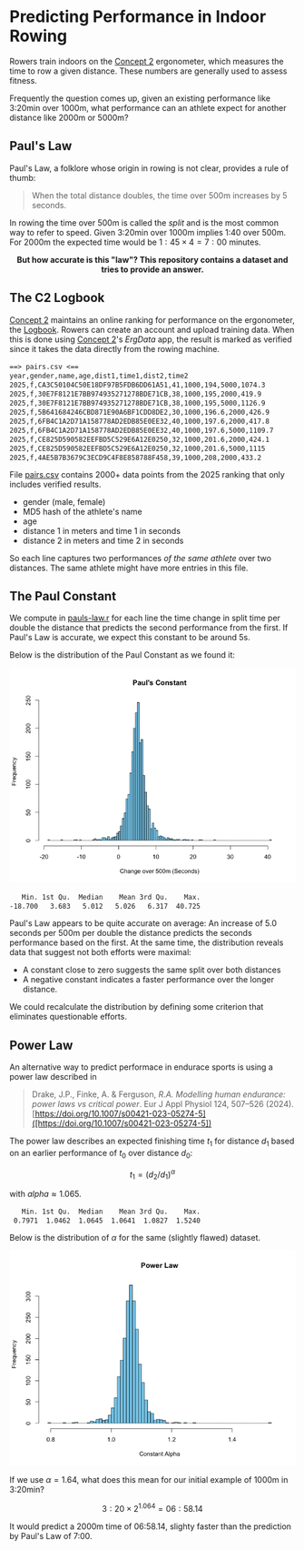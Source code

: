 
# Predicting Performance in Indoor Rowing

Rowers train indoors on the [Concept 2] ergonometer, which measures the
time to row a given distance. These numbers are generally used to assess
fitness. 

Frequently the question comes up, given an existing performance like
3:20min over 1000m, what performance can an athlete expect for another
distance like 2000m or 5000m?

## Paul's Law

Paul's Law, a folklore whose origin in rowing is not clear, provides a
rule of thumb: 

> When the total distance doubles, the time over 500m increases by 5
> seconds.

In rowing the time over 500m is called the _split_ and is the most
common way to refer to speed. Given 3:20min over 1000m implies 1:40 over
500m. For 2000m the expected time would be $1:45 \times 4 = 7:00$
minutes.

<center>
<strong>
But how accurate is this "law"? This repository contains a dataset and
tries to provide an answer.
</strong>
</center>

## The C2 Logbook

[Concept 2] maintains an online ranking for performance on the
ergonometer, the [Logbook]. Rowers can create an account and upload
training data. When this is done using [Concept 2]'s _ErgData_ app, the
result is marked as verified since it takes the data directly from the
rowing machine.


    ==> pairs.csv <==
    year,gender,name,age,dist1,time1,dist2,time2
    2025,f,CA3C50104C50E18DF97B5FDB6DD61A51,41,1000,194,5000,1074.3
    2025,f,30E7F8121E7BB974935271278BDE71CB,38,1000,195,2000,419.9
    2025,f,30E7F8121E7BB974935271278BDE71CB,38,1000,195,5000,1126.9
    2025,f,5B641684246CBD871E90A6BF1CDD8DE2,30,1000,196.6,2000,426.9
    2025,f,6FB4C1A2D71A158778AD2EDB85E0EE32,40,1000,197.6,2000,417.8
    2025,f,6FB4C1A2D71A158778AD2EDB85E0EE32,40,1000,197.6,5000,1109.7
    2025,f,CE825D590582EEFBD5C529E6A12E0250,32,1000,201.6,2000,424.1
    2025,f,CE825D590582EEFBD5C529E6A12E0250,32,1000,201.6,5000,1115
    2025,f,4AE5B7B3679C3ECD9C4F8E858788F458,39,1000,208,2000,433.2


File [pairs.csv](./pairs.csv) contains 2000+ data points from the 2025
ranking that only includes verified results.

* gender (male, female)
* MD5 hash of the athlete's name
* age
* distance 1 in meters and time 1 in seconds
* distance 2 in meters and time 2 in seconds

So each line captures two performances _of the same athlete_ over two
distances. The same athlete might have more entries in this file.

## The Paul Constant

We compute in [pauls-law.r](./pauls-law.r) for each line the time
change in split time per double the distance that predicts the second
performance from the first. If Paul's Law is accurate, we expect this
constant to be around 5s. 

Below is the distribution of the Paul Constant as we found it:

![](./paul.png)


       Min. 1st Qu.  Median    Mean 3rd Qu.    Max. 
    -18.700   3.683   5.012   5.026   6.317  40.725 


Paul's Law appears to be quite accurate on average: An increase of 5.0
seconds per 500m per double the distance predicts the seconds
performance based on the first. At the same time, the distribution
reveals data that suggest not both efforts were maximal: 

* A constant close to zero suggests the same split over both distances
* A negative constant indicates a faster performance over the longer
  distance.

We could recalculate the distribution by defining some criterion that
eliminates questionable efforts.

## Power Law

An alternative way to predict performace in endurace sports is using a
power law described in

> Drake, J.P., Finke, A. & Ferguson, _R.A. Modelling human endurance:
> power laws vs critical power_. Eur J Appl Physiol 124, 507–526 (2024).
> [https://doi.org/10.1007/s00421-023-05274-5]([https://doi.org/10.1007/s00421-023-05274-5])

The power law describes an expected finishing time $t_1$ for distance
$d_1$ based on an earlier performance of $t_0$ over distance $d_0$:

$$
t_1 = (d_2/d_1)^\alpha
$$

with $alpha \approx 1.065$.

       Min. 1st Qu.  Median    Mean 3rd Qu.    Max. 
     0.7971  1.0462  1.0645  1.0641  1.0827  1.5240 

Below is the distribution of $\alpha$ for the same (slightly flawed)
dataset.

![](./power.png)

If we use $\alpha=1.64$, what does this mean for our initial example of
1000m in 3:20min? 

$$
3:20 \times 2^1.064 = 06:58.14
$$

It would predict a 2000m time of 06:58.14, slighty
faster than the prediction by Paul's Law of 7:00.

[Concept 2]: https://www.concept2.com
[Logbook]: https://log.concept2.com/rankings

